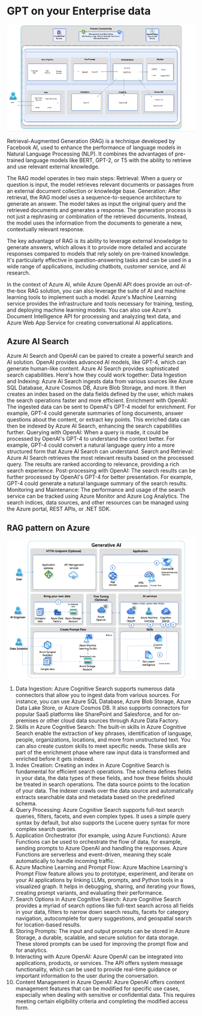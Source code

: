 # GPT on your Enterprise data

![Highlevel](./media/highlevel.png)

Retrieval-Augmented Generation (RAG) is a technique developed by Facebook AI, used to enhance the performance of language models in Natural Language Processing (NLP). It combines the advantages of pre-trained language models like BERT, GPT-2, or T5 with the ability to retrieve and use relevant external knowledge.

The RAG model operates in two main steps:
Retrieval: When a query or question is input, the model retrieves relevant documents or passages from an external document collection or knowledge base.
Generation: After retrieval, the RAG model uses a sequence-to-sequence architecture to generate an answer. The model takes as input the original query and the retrieved documents and generates a response. The generation process is not just a rephrasing or combination of the retrieved documents. Instead, the model uses the information from the documents to generate a new, contextually relevant response.

The key advantage of RAG is its ability to leverage external knowledge to generate answers, which allows it to provide more detailed and accurate responses compared to models that rely solely on pre-trained knowledge. It's particularly effective in question-answering tasks and can be used in a wide range of applications, including chatbots, customer service, and AI research.

In the context of Azure AI, while Azure OpenAI API does provide an out-of-the-box RAG solution, you can also leverage the suite of AI and machine learning tools to implement such a model. Azure's Machine Learning service provides the infrastructure and tools necessary for training, testing, and deploying machine learning models. You can also use Azure's Document Intelligence API for processing and analyzing text data, and Azure Web App Service for creating conversational AI applications.

## Azure AI Search

Azure AI Search and OpenAI can be paired to create a powerful search and AI solution. OpenAI provides advanced AI models, like GPT-4, which can generate human-like content. Azure AI Search provides sophisticated search capabilities. Here's how they could work together:
Data Ingestion and Indexing: Azure AI Search ingests data from various sources like Azure SQL Database, Azure Cosmos DB, Azure Blob Storage, and more. It then creates an index based on the data fields defined by the user, which makes the search operations faster and more efficient.
Enrichment with OpenAI: The ingested data can be sent to OpenAI's GPT-4 model for enrichment. For example, GPT-4 could generate summaries of long documents, answer questions about the content, or extract key points. This enriched data can then be indexed by Azure AI Search, enhancing the search capabilities further.
Querying with OpenAI: When a query is made, it could be processed by OpenAI's GPT-4 to understand the context better. For example, GPT-4 could convert a natural language query into a more structured form that Azure AI Search can understand.
Search and Retrieval: Azure AI Search retrieves the most relevant results based on the processed query. The results are ranked according to relevance, providing a rich search experience.
Post-processing with OpenAI: The search results can be further processed by OpenAI's GPT-4 for better presentation. For example, GPT-4 could generate a natural language summary of the search results.
Monitoring and Maintenance: The performance and usage of the search service can be tracked using Azure Monitor and Azure Log Analytics. The search indices, data sources, and other resources can be managed using the Azure portal, REST APIs, or .NET SDK.

## RAG pattern on Azure

![RAG](./media/aoaiendtoend.png)

1. Data Ingestion: Azure Cognitive Search supports numerous data connectors that allow you to ingest data from various sources. For instance, you can use Azure SQL Database, Azure Blob Storage, Azure Data Lake Store, or Azure Cosmos DB. It also supports connectors for popular SaaS platforms like SharePoint and Salesforce, and for on-premises or other cloud data sources through Azure Data Factory.
2. Skills in Azure Cognitive Search: The built-in skills in Azure Cognitive Search enable the extraction of key phrases, identification of language, people, organizations, locations, and more from unstructured text. You can also create custom skills to meet specific needs. These skills are part of the enrichment phase where raw input data is transformed and enriched before it gets indexed.
3. Index Creation: Creating an index in Azure Cognitive Search is fundamental for efficient search operations. The schema defines fields in your data, the data types of these fields, and how these fields should be treated in search operations. The data source points to the location of your data. The indexer crawls over the data source and automatically extracts searchable data and metadata based on the predefined schema.
4. Query Processing: Azure Cognitive Search supports full-text search queries, filters, facets, and even complex types. It uses a simple query syntax by default, but also supports the Lucene query syntax for more complex search queries.
5. Application Orchestrator (for example, using Azure Functions): Azure Functions can be used to orchestrate the flow of data, for example, sending prompts to Azure OpenAI and handling the responses. Azure Functions are serverless and event-driven, meaning they scale automatically to handle incoming traffic.
6. Azure Machine Learning and Prompt Flow: Azure Machine Learning's Prompt Flow feature allows you to prototype, experiment, and iterate on your AI applications by linking LLMs, prompts, and Python tools in a visualized graph. It helps in debugging, sharing, and iterating your flows, creating prompt variants, and evaluating their performance.
7. Search Options in Azure Cognitive Search: Azure Cognitive Search provides a myriad of search options like full-text search across all fields in your data, filters to narrow down search results, facets for category navigation, autocomplete for query suggestions, and geospatial search for location-based results.
8. Storing Prompts: The input and output prompts can be stored in Azure Storage, a durable, scalable, and secure solution for data storage. These stored prompts can be used for improving the prompt flow and for analytics.
9. Interacting with Azure OpenAI: Azure OpenAI can be integrated into applications, products, or services. The API offers system message functionality, which can be used to provide real-time guidance or important information to the user during the conversation.
10. Content Management in Azure OpenAI: Azure OpenAI offers content management features that can be modified for specific use cases, especially when dealing with sensitive or confidential data. This requires meeting certain eligibility criteria and completing the modified access form.
